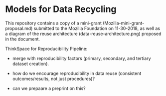 # Models for Data Recycling

This repository contains a copy of a mini-grant (Mozilla-mini-grant-proposal.md) submitted to the Mozilla Foundation on 11-30-2018, as well as a diagram of the reuse architecture (data-reuse-architecture.png) proposed in the document.  

ThinkSpace for Reproducibility Pipeline:  

* merge with reproducibility factors (primary, secondary, and tertiary dataset creation).  

* how do we encourage reproducibility in data reuse (consistent outcomes/results, not just procedures)?  

* can we prepaare a preprint on this?  


